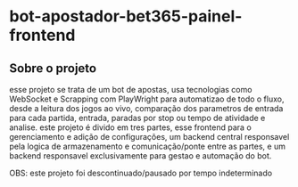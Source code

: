 # bot-apostador-bet365-painel-frontend

## Sobre o projeto
esse projeto se trata de um bot de apostas, usa tecnologias como WebSocket e Scrapping com PlayWright para automatizao de todo o fluxo, desde a leitura dos jogos ao vivo, comparação dos parametros de entrada para cada partida, entrada, paradas por stop ou tempo de atividade e analise. este projeto é divido em tres partes, esse frontend para o gerenciamento e adição de configurações, um backend central responsavel pela logica de armazenamento e comunicação/ponte entre as partes, e um backend responsavel exclusivamente para gestao e automação do bot.

OBS: este projeto foi descontinuado/pausado por tempo indeterminado
